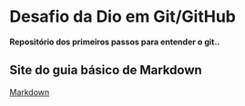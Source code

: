 # Desafio da Dio em Git/GitHub
**Repositório dos primeiros passos para entender o git..**
## Site do guia básico de Markdown

[Markdown](https://docs.pipz.com/central-de-ajuda/learning-center/guia-basico-de-markdown#open)
